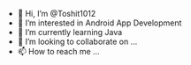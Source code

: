 - 👋 Hi, I’m @Toshit1012
- 👀 I’m interested in Android App Development 
- 🌱 I’m currently learning Java
- 💞️ I’m looking to collaborate on ...
- 📫 How to reach me ...

<!---
Toshit1012/Toshit1012 is a ✨ special ✨ repository because its `README.md` (this file) appears on your GitHub profile.
You can click the Preview link to take a look at your changes.
--->
